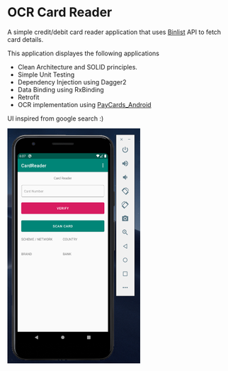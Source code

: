 # OCR Card Reader

A simple credit/debit card reader application that uses [Binlist](https://binlist.net/) API to fetch card details.


This application displayes the following applications
- Clean Architecture and SOLID principles.
- Simple Unit Testing
- Dependency Injection using Dagger2
- Data Binding using RxBinding
- Retrofit
- OCR implementation using [PayCards_Android](https://github.com/adomorenok/PayCards_Android)

UI inspired from google search :)

<img src="https://github.com/demimola24/OCR-CardReader/blob/master/screen.png" width="300" height="530">

